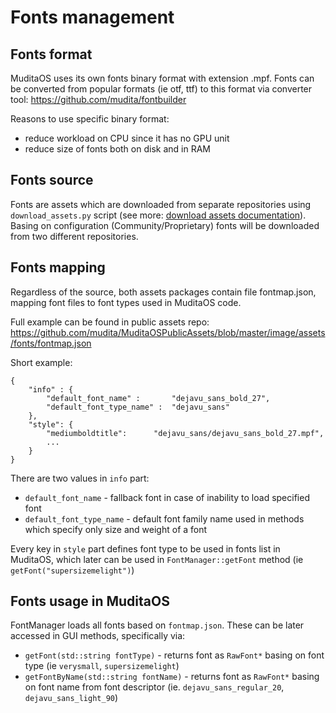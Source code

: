 # Fonts management

## Fonts format
MuditaOS uses its own fonts binary format with extension .mpf.
Fonts can be converted from popular formats (ie otf, ttf) to this format via converter tool: https://github.com/mudita/fontbuilder

Reasons to use specific binary format:
- reduce workload on CPU since it has no GPU unit
- reduce size of fonts both on disk and in RAM
## Fonts source
Fonts are assets which are downloaded from separate repositories using `download_assets.py` script (see more: [download assets documentation](../doc/download_assets.md)). Basing on configuration (Community/Proprietary) fonts will be downloaded from two different repositories.

## Fonts mapping
Regardless of the source, both assets packages contain file fontmap.json, mapping font files to font types used in MuditaOS code.

Full example can be found in public assets repo: https://github.com/mudita/MuditaOSPublicAssets/blob/master/image/assets/fonts/fontmap.json

Short example:
```
{
    "info" : {
        "default_font_name" :       "dejavu_sans_bold_27",
        "default_font_type_name" :  "dejavu_sans"
    },
    "style": {
        "mediumboldtitle":      "dejavu_sans/dejavu_sans_bold_27.mpf",
        ...
    }
}
```
There are two values in `info` part:
- `default_font_name` - fallback font in case of inability to load specified font
- `default_font_type_name` - default font family name used in methods which specify only size and weight of a font


Every key in `style` part defines font type to be used in fonts list in MuditaOS, which later can be used in `FontManager::getFont` method (ie `getFont("supersizemelight")`)

## Fonts usage in MuditaOS

FontManager loads all fonts based on `fontmap.json`. These can be later accessed in GUI methods, specifically via: 
- `getFont(std::string fontType)` -  returns font as `RawFont*` basing on font type (ie `verysmall`, `supersizemelight`)
- `getFontByName(std::string fontName)` -  returns font as `RawFont*` basing on font name from font descriptor (ie. `dejavu_sans_regular_20`, `dejavu_sans_light_90`)

